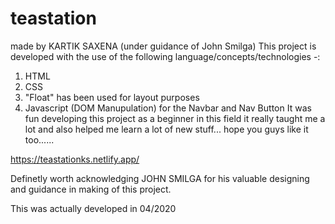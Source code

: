 # teastation
made by KARTIK SAXENA (under guidance of John Smilga) This project is developed with the use of the following language/concepts/technologies -:

1) HTML
2) CSS
3) "Float" has been used for layout purposes
4) Javascript (DOM Manupulation) for the Navbar and Nav Button 
It was fun developing this project as a beginner in this field it really taught me a lot and also helped me learn a lot of new stuff... hope you guys like it too......

https://teastationks.netlify.app/

Definetly worth acknowledging JOHN SMILGA for his valuable designing and guidance in making of this project.

This was actually developed in 04/2020
